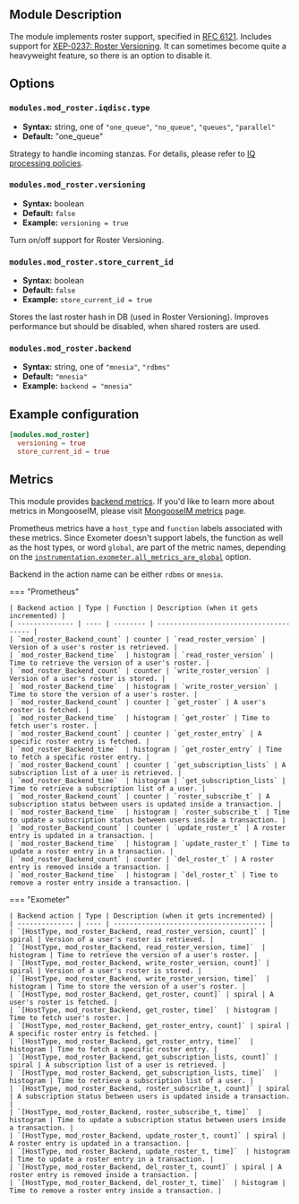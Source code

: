## Module Description

The module implements roster support, specified in [RFC 6121](http://xmpp.org/rfcs/rfc6121.html).
Includes support for [XEP-0237: Roster Versioning](http://xmpp.org/extensions/xep-0237.html).
It can sometimes become quite a heavyweight feature, so there is an option to disable it.

## Options

### `modules.mod_roster.iqdisc.type`
* **Syntax:** string, one of `"one_queue"`, `"no_queue"`, `"queues"`, `"parallel"`
* **Default:** "one_queue"

Strategy to handle incoming stanzas. For details, please refer to
[IQ processing policies](../configuration/Modules.md#iq-processing-policies).

### `modules.mod_roster.versioning`
* **Syntax:** boolean
* **Default:** `false`
* **Example:** `versioning = true`

Turn on/off support for Roster Versioning.

### `modules.mod_roster.store_current_id`
* **Syntax:** boolean
* **Default:** `false`
* **Example:** `store_current_id = true`

Stores the last roster hash in DB (used in Roster Versioning).
Improves performance but should be disabled, when shared rosters are used.

### `modules.mod_roster.backend`
* **Syntax:** string, one of `"mnesia"`, `"rdbms"`
* **Default:** `"mnesia"`
* **Example:** `backend = "mnesia"`

## Example configuration

```toml
[modules.mod_roster]
  versioning = true
  store_current_id = true
```

## Metrics

This module provides [backend metrics](../operation-and-maintenance/MongooseIM-metrics.md#backend-metrics).
If you'd like to learn more about metrics in MongooseIM, please visit [MongooseIM metrics](../operation-and-maintenance/MongooseIM-metrics.md) page.

Prometheus metrics have a `host_type` and `function` labels associated with these metrics.
Since Exometer doesn't support labels, the function as well as the host types, or word `global`, are part of the metric names, depending on the [`instrumentation.exometer.all_metrics_are_global`](../configuration/instrumentation.md#instrumentationexometerall_metrics_are_global) option.

Backend in the action name can be either `rdbms` or `mnesia`.

=== "Prometheus"

    | Backend action | Type | Function | Description (when it gets incremented) |
    | -------------- | ---- | -------- | -------------------------------------- |
    | `mod_roster_Backend_count` | counter | `read_roster_version` | Version of a user's roster is retrieved. |
    | `mod_roster_Backend_time`  | histogram | `read_roster_version` | Time to retrieve the version of a user's roster. |
    | `mod_roster_Backend_count` | counter | `write_roster_version` | Version of a user's roster is stored. |
    | `mod_roster_Backend_time`  | histogram | `write_roster_version` | Time to store the version of a user's roster. |
    | `mod_roster_Backend_count` | counter | `get_roster` | A user's roster is fetched. |
    | `mod_roster_Backend_time`  | histogram | `get_roster` | Time to fetch user's roster. |
    | `mod_roster_Backend_count` | counter | `get_roster_entry` | A specific roster entry is fetched. |
    | `mod_roster_Backend_time`  | histogram | `get_roster_entry` | Time to fetch a specific roster entry. |
    | `mod_roster_Backend_count` | counter | `get_subscription_lists` | A subscription list of a user is retrieved. |
    | `mod_roster_Backend_time`  | histogram | `get_subscription_lists` | Time to retrieve a subscription list of a user. |
    | `mod_roster_Backend_count` | counter | `roster_subscribe_t` | A subscription status between users is updated inside a transaction. |
    | `mod_roster_Backend_time`  | histogram | `roster_subscribe_t` | Time to update a subscription status between users inside a transaction. |
    | `mod_roster_Backend_count` | counter | `update_roster_t` | A roster entry is updated in a transaction. |
    | `mod_roster_Backend_time`  | histogram | `update_roster_t` | Time to update a roster entry in a transaction. |
    | `mod_roster_Backend_count` | counter | `del_roster_t` | A roster entry is removed inside a transaction. |
    | `mod_roster_Backend_time`  | histogram | `del_roster_t` | Time to remove a roster entry inside a transaction. |

=== "Exometer"

    | Backend action | Type | Description (when it gets incremented) |
    | -------------- | ---- | -------------------------------------- |
    | `[HostType, mod_roster_Backend, read_roster_version, count]` | spiral | Version of a user's roster is retrieved. |
    | `[HostType, mod_roster_Backend, read_roster_version, time]`  | histogram | Time to retrieve the version of a user's roster. |
    | `[HostType, mod_roster_Backend, write_roster_version, count]` | spiral | Version of a user's roster is stored. |
    | `[HostType, mod_roster_Backend, write_roster_version, time]`  | histogram | Time to store the version of a user's roster. |
    | `[HostType, mod_roster_Backend, get_roster, count]` | spiral | A user's roster is fetched. |
    | `[HostType, mod_roster_Backend, get_roster, time]`  | histogram | Time to fetch user's roster. |
    | `[HostType, mod_roster_Backend, get_roster_entry, count]` | spiral | A specific roster entry is fetched. |
    | `[HostType, mod_roster_Backend, get_roster_entry, time]`  | histogram | Time to fetch a specific roster entry. |
    | `[HostType, mod_roster_Backend, get_subscription_lists, count]` | spiral | A subscription list of a user is retrieved. |
    | `[HostType, mod_roster_Backend, get_subscription_lists, time]`  | histogram | Time to retrieve a subscription list of a user. |
    | `[HostType, mod_roster_Backend, roster_subscribe_t, count]` | spiral | A subscription status between users is updated inside a transaction. |
    | `[HostType, mod_roster_Backend, roster_subscribe_t, time]`  | histogram | Time to update a subscription status between users inside a transaction. |
    | `[HostType, mod_roster_Backend, update_roster_t, count]` | spiral | A roster entry is updated in a transaction. |
    | `[HostType, mod_roster_Backend, update_roster_t, time]`  | histogram | Time to update a roster entry in a transaction. |
    | `[HostType, mod_roster_Backend, del_roster_t, count]` | spiral | A roster entry is removed inside a transaction. |
    | `[HostType, mod_roster_Backend, del_roster_t, time]`  | histogram | Time to remove a roster entry inside a transaction. |

